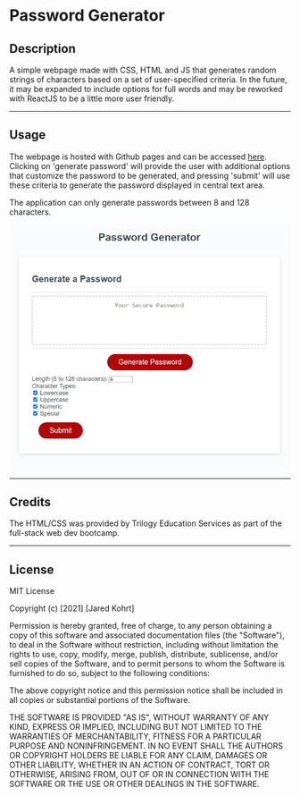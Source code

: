 # Password Generator


## Description
A simple webpage made with CSS, HTML and JS that generates random strings of characters based on a set of user-specified criteria. 
In the future, it may be expanded to include options for full words and may be reworked with ReactJS to be a little more user friendly.

---

## Usage
The webpage is hosted with Github pages and can be accessed [here](https://jkohrt7.github.io/Password_Generator_webpage/). Clicking on 'generate password' will provide the user with 
additional options that customize the password to be generated, and pressing 'submit' will use these criteria to generate the password 
displayed in central text area.  

The application can only generate passwords between 8 and 128 characters.  

![A screenshot of the application](/assets/screenshot.jpg)  

---

## Credits
The HTML/CSS was provided by Trilogy Education Services as part of the full-stack web dev bootcamp.

---

## License
MIT License

Copyright (c) [2021] [Jared Kohrt]

Permission is hereby granted, free of charge, to any person obtaining a copy
of this software and associated documentation files (the "Software"), to deal
in the Software without restriction, including without limitation the rights
to use, copy, modify, merge, publish, distribute, sublicense, and/or sell
copies of the Software, and to permit persons to whom the Software is
furnished to do so, subject to the following conditions:

The above copyright notice and this permission notice shall be included in all
copies or substantial portions of the Software.

THE SOFTWARE IS PROVIDED "AS IS", WITHOUT WARRANTY OF ANY KIND, EXPRESS OR
IMPLIED, INCLUDING BUT NOT LIMITED TO THE WARRANTIES OF MERCHANTABILITY,
FITNESS FOR A PARTICULAR PURPOSE AND NONINFRINGEMENT. IN NO EVENT SHALL THE
AUTHORS OR COPYRIGHT HOLDERS BE LIABLE FOR ANY CLAIM, DAMAGES OR OTHER
LIABILITY, WHETHER IN AN ACTION OF CONTRACT, TORT OR OTHERWISE, ARISING FROM,
OUT OF OR IN CONNECTION WITH THE SOFTWARE OR THE USE OR OTHER DEALINGS IN THE
SOFTWARE.